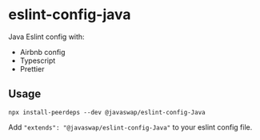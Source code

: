 # eslint-config-java

Java Eslint config with:

- Airbnb config
- Typescript
- Prettier

## Usage

```
npx install-peerdeps --dev @javaswap/eslint-config-Java
```

Add `"extends": "@javaswap/eslint-config-Java"` to your eslint config file.
